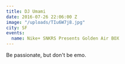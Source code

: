 ```yaml
---
title: DJ Umami
date: 2016-07-26 22:06:00 Z
image: "/uploads/TIu6W7j8.jpg"
city: SF
events:
  name: Nike+ SNKRS Presents Golden Air BOX
---
```


Be passionate, but don't be emo.
